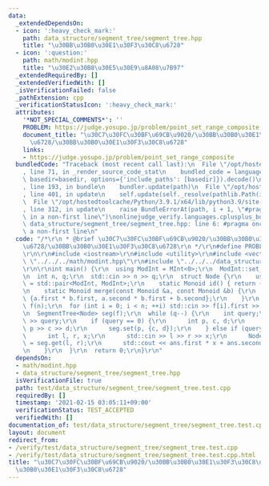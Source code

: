 ```yaml
---
data:
  _extendedDependsOn:
  - icon: ':heavy_check_mark:'
    path: data_structure/segment_tree/segment_tree.hpp
    title: "\u30BB\u30B0\u30E1\u30F3\u30C8\u6728"
  - icon: ':question:'
    path: math/modint.hpp
    title: "\u30E2\u30B8\u30E5\u30E9\u8A08\u7B97"
  _extendedRequiredBy: []
  _extendedVerifiedWith: []
  _isVerificationFailed: false
  _pathExtension: cpp
  _verificationStatusIcon: ':heavy_check_mark:'
  attributes:
    '*NOT_SPECIAL_COMMENTS*': ''
    PROBLEM: https://judge.yosupo.jp/problem/point_set_range_composite
    document_title: "\u30C7\u30FC\u30BF\u69CB\u9020/\u30BB\u30B0\u30E1\u30F3\u30C8\
      \u6728/\u30BB\u30B0\u30E1\u30F3\u30C8\u6728"
    links:
    - https://judge.yosupo.jp/problem/point_set_range_composite
  bundledCode: "Traceback (most recent call last):\n  File \"/opt/hostedtoolcache/Python/3.9.1/x64/lib/python3.9/site-packages/onlinejudge_verify/documentation/build.py\"\
    , line 71, in _render_source_code_stat\n    bundled_code = language.bundle(stat.path,\
    \ basedir=basedir, options={'include_paths': [basedir]}).decode()\n  File \"/opt/hostedtoolcache/Python/3.9.1/x64/lib/python3.9/site-packages/onlinejudge_verify/languages/cplusplus.py\"\
    , line 193, in bundle\n    bundler.update(path)\n  File \"/opt/hostedtoolcache/Python/3.9.1/x64/lib/python3.9/site-packages/onlinejudge_verify/languages/cplusplus_bundle.py\"\
    , line 401, in update\n    self.update(self._resolve(pathlib.Path(included), included_from=path))\n\
    \  File \"/opt/hostedtoolcache/Python/3.9.1/x64/lib/python3.9/site-packages/onlinejudge_verify/languages/cplusplus_bundle.py\"\
    , line 312, in update\n    raise BundleErrorAt(path, i + 1, \"#pragma once found\
    \ in a non-first line\")\nonlinejudge_verify.languages.cplusplus_bundle.BundleErrorAt:\
    \ data_structure/segment_tree/segment_tree.hpp: line 6: #pragma once found in\
    \ a non-first line\n"
  code: "/*\r\n * @brief \u30C7\u30FC\u30BF\u69CB\u9020/\u30BB\u30B0\u30E1\u30F3\u30C8\
    \u6728/\u30BB\u30B0\u30E1\u30F3\u30C8\u6728\r\n */\r\n#define PROBLEM \"https://judge.yosupo.jp/problem/point_set_range_composite\"\
    \r\n\r\n#include <iostream>\r\n#include <utility>\r\n#include <vector>\r\n#include\
    \ \"../../../math/modint.hpp\"\r\n#include \"../../../data_structure/segment_tree/segment_tree.hpp\"\
    \r\n\r\nint main() {\r\n  using ModInt = MInt<0>;\r\n  ModInt::set_mod(998244353);\r\
    \n  int n, q;\r\n  std::cin >> n >> q;\r\n  struct Node {\r\n    using Monoid\
    \ = std::pair<ModInt, ModInt>;\r\n    static Monoid id() { return {1, 0}; };\r\
    \n    static Monoid merge(const Monoid &a, const Monoid &b) {\r\n      return\
    \ {a.first * b.first, a.second * b.first + b.second};\r\n    }\r\n  };\r\n  std::vector<Node::Monoid>\
    \ f(n);\r\n  for (int i = 0; i < n; ++i) std::cin >> f[i].first >> f[i].second;\r\
    \n  SegmentTree<Node> seg(f);\r\n  while (q--) {\r\n    int query;\r\n    std::cin\
    \ >> query;\r\n    if (query == 0) {\r\n      int p, c, d;\r\n      std::cin >>\
    \ p >> c >> d;\r\n      seg.set(p, {c, d});\r\n    } else if (query == 1) {\r\n\
    \      int l, r, x;\r\n      std::cin >> l >> r >> x;\r\n      Node::Monoid ans\
    \ = seg.get(l, r);\r\n      std::cout << ans.first * x + ans.second << '\\n';\r\
    \n    }\r\n  }\r\n  return 0;\r\n}\r\n"
  dependsOn:
  - math/modint.hpp
  - data_structure/segment_tree/segment_tree.hpp
  isVerificationFile: true
  path: test/data_structure/segment_tree/segment_tree.test.cpp
  requiredBy: []
  timestamp: '2021-02-15 03:05:11+09:00'
  verificationStatus: TEST_ACCEPTED
  verifiedWith: []
documentation_of: test/data_structure/segment_tree/segment_tree.test.cpp
layout: document
redirect_from:
- /verify/test/data_structure/segment_tree/segment_tree.test.cpp
- /verify/test/data_structure/segment_tree/segment_tree.test.cpp.html
title: "\u30C7\u30FC\u30BF\u69CB\u9020/\u30BB\u30B0\u30E1\u30F3\u30C8\u6728/\u30BB\
  \u30B0\u30E1\u30F3\u30C8\u6728"
---
```

